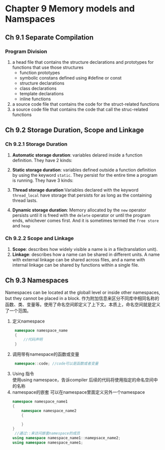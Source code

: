 # Chapter 9 Memory models and Namspaces
## Ch 9.1 Separate Compilation
### Program Division
1. a head file that contains the structure declarations and prototypes for functions that use those structures   
    * function prototypes
    * symbolic constans defined using #define or const
    * structure declarations
    * class declarations
    * template declarations
    * inline functions
2. a source code file that contains the code for the struct-related functions
3. a source code file that contains the code that call the struc-related functions
## Ch 9.2 Storage Duration, Scope and Linkage
### Ch 9.2.1 Storage Duration
1. **Automatic storage duration**: variables delared inside a function definition. They have 2 kinds:   
   
2. **Static storage duration**: variables defined outside a function definition by using the keyword `static`. They persist for the entire time a program is running. They have 3 kinds:
      
3. **Thread storage duration**:Variables declared with the keyword `thread_local` have storage that persists for as long as the containing thread lasts.
   
4. **Dynamic storage duration**: Memory allocated by the `new` operator persists until it is freed with the `delete` operator or until the program ends, whichever comes first. And it is sometimes termed the `free store` and `heap`
   
### Ch 9.2.2 Scope and Linkage
1. **Scope**: describes how widely visible a name is in a file(translation unit).
2. **Linkage**: describes how a name can be shared in different units. A name with external linkage can be shared across files, and a name with internal linkage can be shared by functions within a single file.

## Ch 9.3 Namespaces
Namespaces can be located at the globall level or inside other namespaces, but they cannot be placed in a block.
作为附加信息来区分不同库中相同名称的函数、类、变量等。使用了命名空间即定义了上下文。本质上，命名空间就是定义了一个范围。
1. 定义namespace
   ```c++
    namespace namespace_name
    {
        //代码声明
    }
   ```
2. 调用带有namespace的函数或变量 
   ```c++
    namespace::code; //code可以是函数或者变量
   ```
3. Using 指令   
   使用using namespace，告诉compiler 后续的代码将使用指定的命名空间中的名称
4. namespace的嵌套
   可以在namespace里面定义另外一个namespace
   ```c++
   namespace namespace_name1
   {
       namespace namespace_name2
       {

       }
   }
    //通过::来访问嵌套namespace的成员
   using namespace namespace_name1::namepsace_name2;
   using namespace namespace_name1; 

   ```
